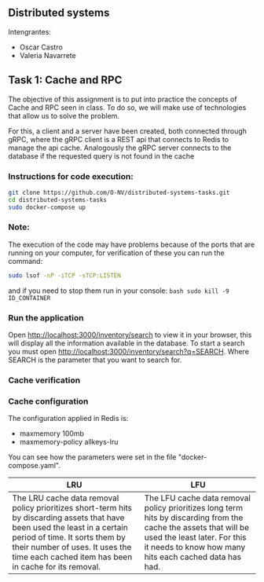 ## Distributed systems 

Intengrantes:
- Oscar Castro
- Valeria Navarrete

## Task 1: Cache and RPC

The objective of this assignment is to put into practice the concepts of Cache and RPC seen in class. To do so, we will make use of technologies that allow us to solve the problem.

For this, a client and a server have been created, both connected through gRPC, where the gRPC client is a REST api that connects to Redis to manage the api cache. Analogously the gRPC server connects to the database if the requested query is not found in the cache


### Instructions for code execution:
```bash
git clone https://github.com/O-NV/distributed-systems-tasks.git
cd distributed-systems-tasks
sudo docker-compose up
```

### Note:
The execution of the code may have problems because of the ports that are running on your computer, for verification of these you can run the command:
```bash
sudo lsof -nP -iTCP -sTCP:LISTEN
```
and if you need to stop them run in your console: ```bash sudo kill -9 ID_CONTAINER```

### Run the application
Open [http://localhost:3000/inventory/search](http://localhost:3000/inventory/search) to view it in your browser, this will display all the information available in the database. To start a search you must open [http://localhost:3000/inventory/search?q=SEARCH](http://localhost:3000/inventory/search?q=SEARCH). Where SEARCH is the parameter that you want to search for.

### Cache verification


### Cache configuration
The configuration applied in Redis is:

- maxmemory 100mb
- maxmemory-policy allkeys-lru

You can see how the parameters were set in the file "docker-compose.yaml". 

LRU  | LFU
------------- | -------------
The LRU cache data removal policy prioritizes short-term hits by discarding assets that have been used the least in a certain period of time. It sorts them by their number of uses. It uses the time each cached item has been in cache for its removal. | The LFU cache data removal policy prioritizes long term hits by discarding from the cache the assets that will be used the least later. For this it needs to know how many hits each cached data has had.
